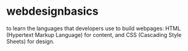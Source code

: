 # webdesignbasics
to  learn the languages that developers use to build webpages: HTML (Hypertext Markup Language) for content, and CSS (Cascading Style Sheets) for design.

